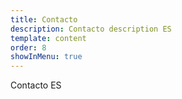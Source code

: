 ```yaml
---
title: Contacto
description: Contacto description ES
template: content
order: 8
showInMenu: true
---
```


Contacto ES
